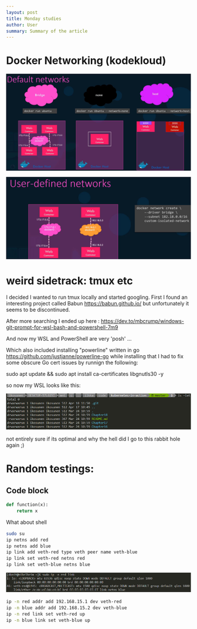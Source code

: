 ```yaml
---
layout: post
title: Monday studies
author: User
summary: Summary of the article
---
```

# Docker Networking (kodekloud)
![](../assets/images/2022-04-18-Easter-monday-study/2022-04-18-10-45-38.png)

![](../assets/images/2022-04-18-Easter-monday-study/2022-04-18-10-52-46.png)

# weird sidetrack: tmux etc
I decided I wanted to run tmux locally and started googling. First I found an interesting project called Babun <https://babun.github.io/> but unfortunately it seems to be discontinued.

After more searching I ended up here : <https://dev.to/mbcrump/windows-git-prompt-for-wsl-bash-and-powershell-7m9>

And now my WSL and PowerShell are very 'posh' ...

Which also included installing "powerline" written in go <https://github.com/justjanne/powerline-go>
while installing that I had to fix some obscure Go cert issues by runnign the following:

sudo apt update && sudo apt install ca-certificates libgnutls30 -y

so now my WSL looks like this:

![](../assets/images/2022-04-18-Easter-monday-study/2022-04-18-11-50-57.png)

not entirely sure if its optimal and why the hell did I go to this rabbit hole again ;)

# Random testings: 
## Code block

```python
def function(x):
    return x
```
What about shell
```bash
sudo su
ip netns add red
ip netns add blue
ip link add veth-red type veth peer name veth-blue
ip link set veth-red netns red
ip link set veth-blue netns blue
```
![](../assets/images/2022-04-18-Easter-monday-study/2022-04-18-12-27-03.png)


```bash
ip -n red addr add 192.168.15.1 dev veth-red
ip -n blue addr add 192.168.15.2 dev veth-blue
ip -n red link set veth-red up
ip -n blue link set veth-blue up
```
